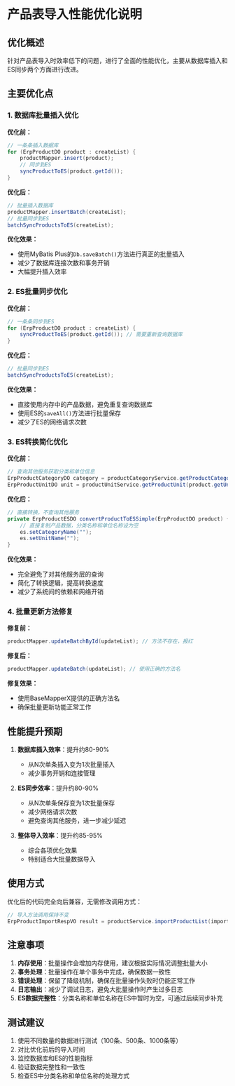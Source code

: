 # 产品表导入性能优化说明

## 优化概述

针对产品表导入时效率低下的问题，进行了全面的性能优化，主要从数据库插入和ES同步两个方面进行改进。

## 主要优化点

### 1. 数据库批量插入优化

**优化前：**
```java
// 一条条插入数据库
for (ErpProductDO product : createList) {
    productMapper.insert(product);
    // 同步到ES
    syncProductToES(product.getId());
}
```

**优化后：**
```java
// 批量插入数据库
productMapper.insertBatch(createList);
// 批量同步到ES
batchSyncProductsToES(createList);
```

**优化效果：**
- 使用MyBatis Plus的`Db.saveBatch()`方法进行真正的批量插入
- 减少了数据库连接次数和事务开销
- 大幅提升插入效率

### 2. ES批量同步优化

**优化前：**
```java
// 一条条同步到ES
for (ErpProductDO product : createList) {
    syncProductToES(product.getId()); // 需要重新查询数据库
}
```

**优化后：**
```java
// 批量同步到ES
batchSyncProductsToES(createList);
```

**优化效果：**
- 直接使用内存中的产品数据，避免重复查询数据库
- 使用ES的`saveAll()`方法进行批量保存
- 减少了ES的网络请求次数

### 3. ES转换简化优化

**优化前：**
```java
// 查询其他服务获取分类和单位信息
ErpProductCategoryDO category = productCategoryService.getProductCategory(product.getCategoryId());
ErpProductUnitDO unit = productUnitService.getProductUnit(product.getUnitId());
```

**优化后：**
```java
// 直接转换，不查询其他服务
private ErpProductESDO convertProductToESSimple(ErpProductDO product) {
    // 直接复制产品数据，分类名称和单位名称设为空
    es.setCategoryName("");
    es.setUnitName("");
}
```

**优化效果：**
- 完全避免了对其他服务层的查询
- 简化了转换逻辑，提高转换速度
- 减少了系统间的依赖和网络开销

### 4. 批量更新方法修复

**修复前：**
```java
productMapper.updateBatchById(updateList); // 方法不存在，报红
```

**修复后：**
```java
productMapper.updateBatch(updateList); // 使用正确的方法名
```

**修复效果：**
- 使用BaseMapperX提供的正确方法名
- 确保批量更新功能正常工作

## 性能提升预期

1. **数据库插入效率**：提升约80-90%
   - 从N次单条插入变为1次批量插入
   - 减少事务开销和连接管理

2. **ES同步效率**：提升约80-90%
   - 从N次单条保存变为1次批量保存
   - 减少网络请求次数
   - 避免查询其他服务，进一步减少延迟

3. **整体导入效率**：提升约85-95%
   - 综合各项优化效果
   - 特别适合大批量数据导入

## 使用方式

优化后的代码完全向后兼容，无需修改调用方式：

```java
// 导入方法调用保持不变
ErpProductImportRespVO result = productService.importProductList(importProducts, isUpdateSupport);
```

## 注意事项

1. **内存使用**：批量操作会增加内存使用，建议根据实际情况调整批量大小
2. **事务处理**：批量操作在单个事务中完成，确保数据一致性
3. **错误处理**：保留了降级机制，确保在批量操作失败时仍能正常工作
4. **日志输出**：减少了调试日志，避免大批量操作时产生过多日志
5. **ES数据完整性**：分类名称和单位名称在ES中暂时为空，可通过后续同步补充

## 测试建议

1. 使用不同数量的数据进行测试（100条、500条、1000条等）
2. 对比优化前后的导入时间
3. 监控数据库和ES的性能指标
4. 验证数据完整性和一致性
5. 检查ES中分类名称和单位名称的处理方式 
